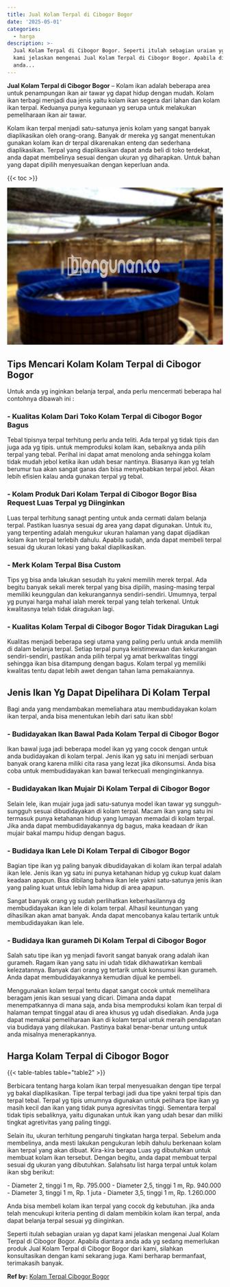 ```yaml
---
title: Jual Kolam Terpal di Cibogor Bogor
date: '2025-05-01'
categories:
  - harga
description: >-
  Jual Kolam Terpal di Cibogor Bogor. Seperti itulah sebagian uraian yg dapat
  kami jelaskan mengenai Jual Kolam Terpal di Cibogor Bogor. Apabila diantara
  anda...
---
```


**Jual Kolam Terpal di Cibogor Bogor** – Kolam ikan adalah beberapa area untuk penampungan ikan air tawar yg dapat hidup dengan mudah. Kolam ikan terbagi menjadi dua jenis yaitu kolam ikan segera dari lahan dan kolam ikan terpal. Keduanya punya kegunaan yg serupa untuk melakukan pemeliharaan ikan air tawar.

Kolam ikan terpal menjadi satu-satunya jenis kolam yang sangat banyak diaplikasikan oleh orang-orang. Banyak dr mereka yg sangat menentukan gunakan kolam ikan dr terpal dikarenakan enteng dan sederhana diaplikasikan. Terpal yang diaplikasikan dapat anda beli di toko terdekat, anda dapat membelinya sesuai dengan ukuran yg diharapkan. Untuk bahan yang dapat dipilih menyesuaikan dengan keperluan anda.

{{< toc >}}

![Jual Kolam Terpal di Cibogor Bogor](/images/jual-kolam-terpal-34.png)

## Tips Mencari Kolam Kolam Terpal di Cibogor Bogor

Untuk anda yg inginkan belanja terpal, anda perlu mencermati beberapa hal contohnya dibawah ini :

### \- Kualitas Kolam Dari Toko Kolam Terpal di Cibogor Bogor Bagus

Tebal tipisnya terpal terhitung perlu anda teliti. Ada terpal yg tidak tipis dan juga ada yg tipis. untuk memproduksi kolam ikan, sebaiknya anda pilih terpal yang tebal. Perihal ini dapat amat menolong anda sehingga kolam tidak mudah jebol ketika ikan udah besar nantinya. Biasanya ikan yg telah berumur tua akan sangat ganas dan bisa menyebabkan terpal jebol. Akan lebih efisien kalau anda gunakan terpal yg tebal.

### \- Kolam Produk Dari Kolam Terpal di Cibogor Bogor Bisa Request Luas Terpal yg Diinginkan

Luas terpal terhitung sanagt penting untuk anda cermati dalam belanja terpal. Pastikan luasnya sesuai dg area yang dapat digunakan. Untuk itu, yang terpenting adalah mengukur ukuran halaman yang dapat dijadikan kolam ikan terpal terlebih dahulu. Apabila sudah, anda dapat membeli terpal sesuai dg ukuran lokasi yang bakal diaplikasikan.

### \- Merk Kolam Terpal Bisa Custom

Tips yg bisa anda lakukan sesudah itu yakni memilih merek terpal. Ada begitu banyak sekali merek terpal yang bisa dipilih, masing-masing terpal memiliki keunggulan dan kekurangannya sendiri-sendiri. Umumnya, terpal yg punyai harga mahal ialah merek terpal yang telah terkenal. Untuk kwalitasnya telah tidak diragukan lagi.

### \- Kualitas Kolam Terpal di Cibogor Bogor Tidak Diragukan Lagi

Kualitas menjadi beberapa segi utama yang paling perlu untuk anda memilih di dalam belanja terpal. Setiap terpal punya keistimewaan dan kekurangan sendiri-sendiri, pastikan anda pilih terpal yg amat berkwalitas tinggi sehingga ikan bisa ditampung dengan bagus. Kolam terpal yg memiliki kwalitas tentu dapat lebih awet dengan tahan lama pemakaiannya.

## Jenis Ikan Yg Dapat Dipelihara Di Kolam Terpal

Bagi anda yang mendambakan memeliahara atau membudidayakan kolam ikan terpal, anda bisa menentukan lebih dari satu ikan sbb!

### \- Budidayakan Ikan Bawal Pada Kolam Terpal di Cibogor Bogor

Ikan bawal juga jadi beberapa model ikan yg yang cocok dengan untuk anda budidayakan di kolam terpal. Jenis ikan yg satu ini menjadi serbuan banyak orang karena miliki cita rasa yang lezat jika dikonsumsi. Anda bisa coba untuk membudidayakan kan bawal terkecuali menginginkannya.

### \- Budidayakan Ikan Mujair Di Kolam Terpal di Cibogor Bogor

Selain lele, ikan mujair juga jadi satu-satunya model ikan tawar yg sungguh-sungguh sesuai dibudidayakan di kolam terpal. Macam ikan yang satu ini termasuk punya ketahanan hidup yang lumayan memadai di kolam terpal. Jika anda dapat membudidayakannya dg bagus, maka keadaan dr ikan mujair bakal mampu hidup dengan bagus.

### \- Budidaya Ikan Lele Di Kolam Terpal di Cibogor Bogor

Bagian tipe ikan yg paling banyak dibudidayakan di kolam ikan terpal adalah ikan lele. Jenis ikan yg satu ini punya ketahanan hidup yg cukup kuat dalam keadaan apapun. Bisa dibilang bahwa ikan lele yakni satu-satunya jenis ikan yang paling kuat untuk lebih lama hidup di area apapun.

Sangat banyak orang yg sudah perlihatkan keberhasilannya dg membudidayakan ikan lele di kolam terpal. Alhasil keuntungan yang dihasilkan akan amat banyak. Anda dapat mencobanya kalau tertarik untuk membudidayakan ikan lele.

### \- Budidaya Ikan gurameh Di Kolam Terpal di Cibogor Bogor

Salah satu tipe ikan yg menjadi favorit sangat banyak orang adalah ikan gurameh. Ragam ikan yang satu ini udah tidak dikhawatirkan kembali kelezatannya. Banyak dari orang yg tertarik untuk konsumsi ikan gurameh. Anda dapat membudidayakannya kemudian dijual ke pembeli.

Menggunakan kolam terpal tentu dapat sangat cocok untuk memelihara beragam jenis ikan sesuai yang dicari. Dimana anda dapat menempatkannya di mana saja, anda bisa memproduksi kolam ikan terpal di halaman tempat tinggal atau di area khusus yg udah disediakan. Anda juga dapat memakai pemeliharaan ikan di kolam terpal untuk meraih pendapatan via budidaya yang dilakukan. Pastinya bakal benar-benar untung untuk anda misalnya menerapkannya.

## Harga Kolam Terpal di Cibogor Bogor

{{< table-tables table="table2" >}}

Berbicara tentang harga kolam ikan terpal menyesuaikan dengan tipe terpal yg bakal diaplikasikan. Tipe terpal terbagi jadi dua tipe yakni terpal tipis dan terpal tebal. Terpal yg tipis umumnya digunakan untuk pelihara tipe ikan yg masih kecil dan ikan yang tidak punya agresivitas tinggi. Sementara terpal tidak tipis sebaliknya, yaitu digunakan untuk ikan yang udah besar dan miliki tingkat agretivitas yang paling tinggi.

Selain itu, ukuran terhitung pengaruhi tingkatan harga terpal. Sebelum anda membelinya, anda mesti lakukan pengukuran lebih dahulu berkenaan kolam ikan terpal yang akan dibuat. Kira-kira berapa Luas yg dibutuhkan untuk membuat kolam ikan tersebut. Dengan begitu, anda dapat membuat terpal sesuai dg ukuran yang dibutuhkan. Salahsatu list harga terpal untuk kolam ikan sbg berikut:

\- Diameter 2, tinggi 1 m, Rp. 795.000 - Diameter 2,5, tinggi 1 m, Rp. 940.000 - Diameter 3, tinggi 1 m, Rp. 1 juta - Diameter 3,5, tinggi 1 m, Rp. 1.260.000

Anda bisa membeli kolam ikan terpal yang cocok dg kebutuhan. jika anda telah mencukupi kriteria penting di dalam membikin kolam ikan terpal, anda dapat belanja terpal sesuai yg diinginkan.

Seperti itulah sebagian uraian yg dapat kami jelaskan mengenai Jual Kolam Terpal di Cibogor Bogor. Apabila diantara anda ada yg sedang memerlukan produk Jual Kolam Terpal di Cibogor Bogor dari kami, silahkan konsultasikan dengan kami sekarang juga. Kami berharap bermanfaat, terimakasih banyak.

**Ref by:** [Kolam Terpal Cibogor Bogor](https://id.wikipedia.org/wiki/Kolam)

